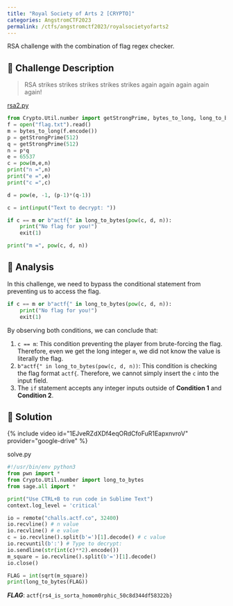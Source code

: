 ```yaml
---
title: "Royal Society of Arts 2 [CRYPTO]"
categories: AngstromCTF2023
permalink: /ctfs/angstromctf2023/royalsocietyofarts2
---
```

RSA challenge with the combination of flag regex checker. 

## 📁 Challenge Description
>RSA strikes strikes strikes strikes strikes again again again again again!

[rsa2.py](https://files.actf.co/d7936f17479cf876d206846ac79f058b4169e0f890310dfd46465a40d3a030c5/rsa2.py)

```python
from Crypto.Util.number import getStrongPrime, bytes_to_long, long_to_bytes
f = open("flag.txt").read()
m = bytes_to_long(f.encode())
p = getStrongPrime(512)
q = getStrongPrime(512)
n = p*q
e = 65537
c = pow(m,e,n)
print("n =",n)
print("e =",e)
print("c =",c)

d = pow(e, -1, (p-1)*(q-1))

c = int(input("Text to decrypt: "))

if c == m or b"actf{" in long_to_bytes(pow(c, d, n)):
    print("No flag for you!")
    exit(1)

print("m =", pow(c, d, n))
```

## 👀 Analysis
In this challenge, we need to bypass the conditional statement from preventing us to access the flag.

```python
if c == m or b"actf{" in long_to_bytes(pow(c, d, n)):
    print("No flag for you!")
    exit(1)
```
By observing both conditions, we can conclude that:

1. `c == m`: This condition preventing the player from brute-forcing the flag. Therefore, even we get the long integer `m`, we did not know the value is literally the flag.
2. `b"actf{" in long_to_bytes(pow(c, d, n))`: This condition is checking the flag format `actf{`. Therefore, we cannot simply insert the `c` into the input field.
3. The `if` statement accepts any integer inputs outside of **Condition 1** and **Condition 2**.

## 🚩 Solution

{% include video id="1EJveRZdXDf4eqORdCfoFuR1EapxnvroV" provider="google-drive" %}

solve.py
```python
#!/usr/bin/env python3
from pwn import *
from Crypto.Util.number import long_to_bytes
from sage.all import *

print("Use CTRL+B to run code in Sublime Text")
context.log_level = 'critical'

io = remote("challs.actf.co", 32400)
io.recvline() # n value
io.recvline() # e value
c = io.recvline().split(b'=')[1].decode() # c value
io.recvuntil(b':') # Type to decrypt:
io.sendline(str(int(c)**2).encode())
m_square = io.recvline().split(b'=')[1].decode()
io.close()

FLAG = int(sqrt(m_square))
print(long_to_bytes(FLAG))
```

***FLAG***: `actf{rs4_is_sorta_homom0rphic_50c8d344df58322b}`
